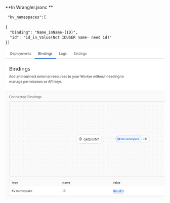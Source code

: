 **In Wrangler.jsonc **


	 "kv_namespaces":[

    {
      "binding": "Name_inName-(ID)",
      "id": "id_in_Value(Not IDUSER name- need id)"
    }]
  
  
  
![](screenshot-dash.cloudflare.com-2025.06.19-03_01_26.png)

